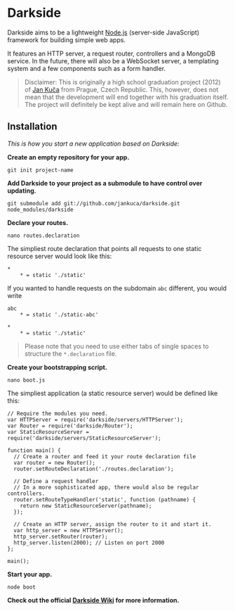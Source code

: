 # Darkside

Darkside aims to be a lightweight [Node.js](http://nodejs.org/) (server-side JavaScript) framework for building simple web apps.

It features an HTTP server, a request router, controllers and a MongoDB service. In the future, there will also be a WebSocket server, a templating system and a few components such as a form handler.

> Disclaimer: This is originally a high school graduation project (2012) of [Jan Kuča](http://jankuca.com) from Prague, Czech Republic. This, however, does not mean that the development will end together with his graduation itself. The project will definitely be kept alive and will remain here on Github.

## Installation

*This is how you start a new application based on Darkside:*

**Create an empty repository for your app.**

    git init project-name

**Add Darkside to your project as a submodule to have control over updating.**

    git submodule add git://github.com/jankuca/darkside.git node_modules/darkside

**Declare your routes.**

    nano routes.declaration

The simpliest route declaration that points all requests to one static resource server would look like this:

    *
    	* = static './static'

If you wanted to handle requests on the subdomain `abc` different, you would write

    abc
    	* = static './static-abc'
    
    *
    	* = static './static'

> Please note that you need to use either tabs of single spaces to structure the `*.declaration` file.

**Create your bootstrapping script.**

    nano boot.js

The simpliest application (a static resource server) would be defined like this:

    // Require the modules you need.
    var HTTPServer = require('darkside/servers/HTTPServer');
    var Router = require('darkside/Router');
    var StaticResourceServer = require('darkside/servers/StaticResourceServer');
    
    function main() {
      // Create a router and feed it your route declaration file
      var router = new Router();
      router.setRouteDeclaration('./routes.declaration');

      // Define a request handler
      // In a more sophisticated app, there would also be regular controllers.
      router.setRouteTypeHandler('static', function (pathname) {
        return new StaticResourceServer(pathname);
      });

      // Create an HTTP server, assign the router to it and start it.
      var http_server = new HTTPServer();
      http_server.setRouter(router);
      http_server.listen(2000); // Listen on port 2000
    };

    main();

**Start your app.**

    node boot

**Check out the official [Darkside Wiki](https://github.com/jankuca/darkside/wiki) for more information.**
